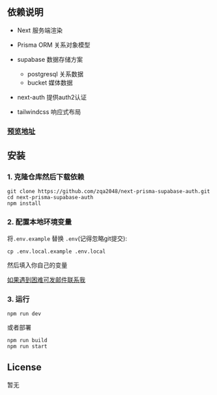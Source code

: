
## 依赖说明
* Next 服务端渲染
* Prisma ORM 关系对象模型
* supabase 数据存储方案 
  * postgresql 关系数据
  * bucket 媒体数据

* next-auth 提供auth2认证
* tailwindcss 响应式布局

### [预览地址](https://firday.cn)


## 安装

### 1. 克隆仓库然后下载依赖

```
git clone https://github.com/zqa2048/next-prisma-supabase-auth.git
cd next-prisma-supabase-auth
npm install
```

### 2. 配置本地环境变量

 将`.env.example` 替换 `.env`(记得忽略git提交):

```
cp .env.local.example .env.local
```
然后填入你自己的变量 

[如果遇到困难可发邮件联系我](mailto:2603682659@qq.com/)

### 3. 运行



```
npm run dev
```

或者部署

```
npm run build
npm run start
```


## License
暂无
